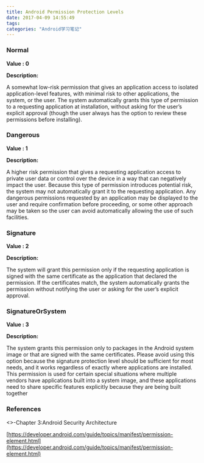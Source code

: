 ```yaml
---
title: Android Permission Protection Levels
date: 2017-04-09 14:55:49
tags:
categories: "Android学习笔记"
---
```


### Normal

**Value : 0**

**Description:**

A somewhat low-risk permission that gives an application access to isolated
application-level features, with minimal risk to other applications, the
system, or the user. The system automatically grants this type of permission
to a requesting application at installation, without asking for the user’s
explicit approval (though the user always has the option to review these
permissions before installing).

<!--more-->

### Dangerous

**Value : 1**

**Description:**

A higher risk permission that gives a requesting application access to
private user data or control over the device in a way that can negatively
impact the user. Because this type of permission introduces potential risk,
the system may not automatically grant it to the requesting application. Any
dangerous permissions requested by an application may be displayed to the
user and require confirmation before proceeding, or some other approach
may be taken so the user can avoid automatically allowing the use of such
facilities.

### Signature

**Value : 2**

**Description:**

The system will grant this permission only if the requesting application
is signed with the same certificate as the application that declared the
permission. If the certificates match, the system automatically grants
the permission without notifying the user or asking for the user’s explicit
approval.

### SignatureOrSystem

**Value : 3**

**Description:**

The system grants this permission only to packages in the Android system
image or that are signed with the same certificates. Please avoid using this
option because the signature protection level should be sufficient for most
needs, and it works regardless of exactly where applications are installed.
This permission is used for certain special situations where multiple vendors
have applications built into a system image, and these applications need to
share specific features explicitly because they are being built together

### References

<<Android App Security>>-Chapter 3:Android Security Architecture

[https://developer.android.com/guide/topics/manifest/permission-element.html](https://developer.android.com/guide/topics/manifest/permission-element.html)
